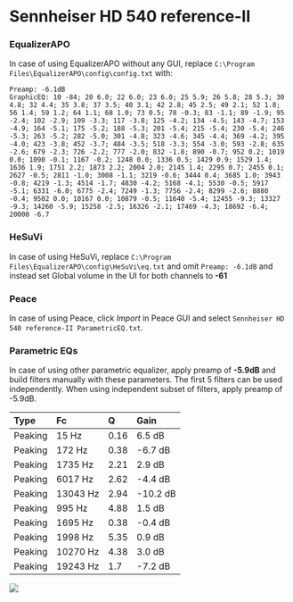 # Sennheiser HD 540 reference-II

### EqualizerAPO
In case of using EqualizerAPO without any GUI, replace `C:\Program Files\EqualizerAPO\config\config.txt`
with:
```
Preamp: -6.1dB
GraphicEQ: 10 -84; 20 6.0; 22 6.0; 23 6.0; 25 5.9; 26 5.8; 28 5.3; 30 4.8; 32 4.4; 35 3.8; 37 3.5; 40 3.1; 42 2.8; 45 2.5; 49 2.1; 52 1.8; 56 1.4; 59 1.2; 64 1.1; 68 1.0; 73 0.5; 78 -0.3; 83 -1.1; 89 -1.9; 95 -2.4; 102 -2.9; 109 -3.3; 117 -3.8; 125 -4.2; 134 -4.5; 143 -4.7; 153 -4.9; 164 -5.1; 175 -5.2; 188 -5.3; 201 -5.4; 215 -5.4; 230 -5.4; 246 -5.3; 263 -5.2; 282 -5.0; 301 -4.8; 323 -4.6; 345 -4.4; 369 -4.2; 395 -4.0; 423 -3.8; 452 -3.7; 484 -3.5; 518 -3.3; 554 -3.0; 593 -2.8; 635 -2.6; 679 -2.3; 726 -2.2; 777 -2.0; 832 -1.8; 890 -0.7; 952 0.2; 1019 0.0; 1090 -0.1; 1167 -0.2; 1248 0.0; 1336 0.5; 1429 0.9; 1529 1.4; 1636 1.9; 1751 2.2; 1873 2.2; 2004 2.0; 2145 1.4; 2295 0.7; 2455 0.1; 2627 -0.5; 2811 -1.0; 3008 -1.1; 3219 -0.6; 3444 0.4; 3685 1.0; 3943 -0.8; 4219 -1.3; 4514 -1.7; 4830 -4.2; 5168 -4.1; 5530 -0.5; 5917 -5.1; 6331 -6.0; 6775 -2.4; 7249 -1.3; 7756 -2.4; 8299 -2.6; 8880 -0.4; 9502 0.0; 10167 0.0; 10879 -0.5; 11640 -5.4; 12455 -9.3; 13327 -9.3; 14260 -5.9; 15258 -2.5; 16326 -2.1; 17469 -4.3; 18692 -6.4; 20000 -6.7
```

### HeSuVi
In case of using HeSuVi, replace `C:\Program Files\EqualizerAPO\config\HeSuVi\eq.txt` and omit `Preamp:
-6.1dB` and instead set Global volume in the UI for both channels to **-61**

### Peace
In case of using Peace, click *Import* in Peace GUI and select `Sennheiser HD 540 reference-II ParametricEQ.txt`.

### Parametric EQs
In case of using other parametric equalizer, apply preamp of **-5.9dB** and build filters manually
with these parameters. The first 5 filters can be used independently.
When using independent subset of filters, apply preamp of -5.9dB.

| Type    | Fc       |    Q | Gain     |
|:--------|:---------|:-----|:---------|
| Peaking | 15 Hz    | 0.16 | 6.5 dB   |
| Peaking | 172 Hz   | 0.38 | -6.7 dB  |
| Peaking | 1735 Hz  | 2.21 | 2.9 dB   |
| Peaking | 6017 Hz  | 2.62 | -4.4 dB  |
| Peaking | 13043 Hz | 2.94 | -10.2 dB |
| Peaking | 995 Hz   | 4.88 | 1.5 dB   |
| Peaking | 1695 Hz  | 0.38 | -0.4 dB  |
| Peaking | 1998 Hz  | 5.35 | 0.9 dB   |
| Peaking | 10270 Hz | 4.38 | 3.0 dB   |
| Peaking | 19243 Hz | 1.7  | -7.2 dB  |

![](https://raw.githubusercontent.com/jaakkopasanen/AutoEq/master/results/oratory1990/harman_over-ear_2018/Sennheiser%20HD%20540%20reference-II/Sennheiser%20HD%20540%20reference-II.png)